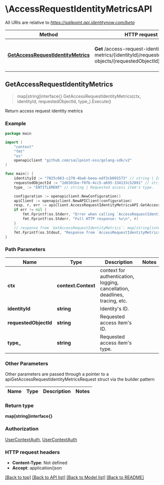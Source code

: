 # \AccessRequestIdentityMetricsAPI

All URIs are relative to *https://sailpoint.api.identitynow.com/beta*

Method | HTTP request | Description
------------- | ------------- | -------------
[**GetAccessRequestIdentityMetrics**](AccessRequestIdentityMetricsAPI.md#GetAccessRequestIdentityMetrics) | **Get** /access-request-identity-metrics/{identityId}/requested-objects/{requestedObjectId}/type/{type} | Return access request identity metrics



## GetAccessRequestIdentityMetrics

> map[string]interface{} GetAccessRequestIdentityMetrics(ctx, identityId, requestedObjectId, type_).Execute()

Return access request identity metrics



### Example

```go
package main

import (
    "context"
    "fmt"
    "os"
    openapiclient "github.com/sailpoint-oss/golang-sdk/v2"
)

func main() {
    identityId := "7025c863-c270-4ba6-beea-edf3cb091573" // string | Identity's ID.
    requestedObjectId := "2db501be-f0fb-4cc5-a695-334133c52891" // string | Requested access item's ID.
    type_ := "ENTITLEMENT" // string | Requested access item's type.

    configuration := openapiclient.NewConfiguration()
    apiClient := openapiclient.NewAPIClient(configuration)
    resp, r, err := apiClient.AccessRequestIdentityMetricsAPI.GetAccessRequestIdentityMetrics(context.Background(), identityId, requestedObjectId, type_).Execute()
    if err != nil {
        fmt.Fprintf(os.Stderr, "Error when calling `AccessRequestIdentityMetricsAPI.GetAccessRequestIdentityMetrics``: %v\n", err)
        fmt.Fprintf(os.Stderr, "Full HTTP response: %v\n", r)
    }
    // response from `GetAccessRequestIdentityMetrics`: map[string]interface{}
    fmt.Fprintf(os.Stdout, "Response from `AccessRequestIdentityMetricsAPI.GetAccessRequestIdentityMetrics`: %v\n", resp)
}
```

### Path Parameters


Name | Type | Description  | Notes
------------- | ------------- | ------------- | -------------
**ctx** | **context.Context** | context for authentication, logging, cancellation, deadlines, tracing, etc.
**identityId** | **string** | Identity&#39;s ID. | 
**requestedObjectId** | **string** | Requested access item&#39;s ID. | 
**type_** | **string** | Requested access item&#39;s type. | 

### Other Parameters

Other parameters are passed through a pointer to a apiGetAccessRequestIdentityMetricsRequest struct via the builder pattern


Name | Type | Description  | Notes
------------- | ------------- | ------------- | -------------




### Return type

**map[string]interface{}**

### Authorization

[UserContextAuth](../README.md#UserContextAuth), [UserContextAuth](../README.md#UserContextAuth)

### HTTP request headers

- **Content-Type**: Not defined
- **Accept**: application/json

[[Back to top]](#) [[Back to API list]](../README.md#documentation-for-api-endpoints)
[[Back to Model list]](../README.md#documentation-for-models)
[[Back to README]](../README.md)

